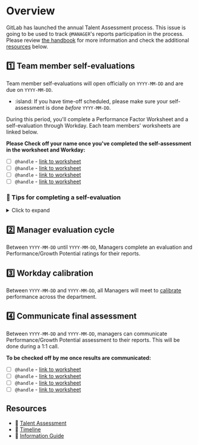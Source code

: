 <!-- Issue Title: MANAGER NAME's reports: FY2X-QX Talent Assessment 
     Example: Rayana's reports: FY24-Q4 Talent Assessment -->

# Overview

GitLab has launched the annual Talent Assessment process. This issue is going to be used to track `@MANAGER`'s reports participation in the process. Please review [the handbook](https://handbook.gitlab.com/handbook/people-group/talent-assessment/) for more information and check the additional [resources](#resources) below.

## :one: Team member self-evaluations

Team member self-evaluations will open officially on `YYYY-MM-DD` and are due on `YYYY-MM-DD`. 

* :island: If you have time-off scheduled, please make sure your self-assessment is done _before_ `YYYY-MM-DD`.

During this period, you'll complete a Performance Factor Worksheet and a self-evaluation through Workday. Each team members' worksheets are linked below.

**Please Check off your name once you've completed the self-assessment in the worksheet and Workday:**

* [ ] `@handle` - [link to worksheet]()
* [ ] `@handle` - [link to worksheet]()
* [ ] `@handle` - [link to worksheet]()
* [ ] `@handle` - [link to worksheet]()

### 💬 Tips for completing a self-evaluation

<details><summary>Click to expand</summary>

* :clock: The performance period covers everything since the last Talent Assessment (so think last October – this October). For example, you can pull in content from the Mid-Year Check-In, Discretionary Bonus, Team Retrospectives, and manager 1:1 doc.
* :pencil: Performance factor worksheet
    * In your worksheet, include examples for each job responsibility. Add links to GitLab issues or other artefacts that can help support your examples. Instead of linking to Slack threads, take a screenshot and link it to the sheet. 
    * Include the "why" for your examples. Think: why is that a highlight for you and how does it tie in with your role, your goals or your personal growth areas?
    * Remember that quality of examples is better than quantity.
    * Optionally, you can check "Performance Factor" rating checkbox next to each row to highlight an achievement, strength, or opportunity.
        * These checked items can be used to help streamline what you want to copy over to Workday (see below for details).
* 💾 Workday
    * You'll be asked to list 3 most recent, significant achievements aligned with the job responsibilities and expectations of the role. Don't worry about writing paragraphs of text in every single row. 2-3 strengths and 2-3 opportunities TOTAL with 2-3 examples each is sufficient. You should be able to reuse (aka copy/paste) from your worksheet.
    * Functional Competencies as well as Manager and Leadership Competencies only apply to Staff+ roles.
    * See this :link: [Workday Template](https://docs.google.com/document/d/1bdGDq85nY3uLRFLrmKV5RDyQpGkPmnvGAI1pN_RRNto/edit) in case you want a preview of what Workday looks like.

**Please note that the Workday is the SSOT for Talent Assessment information and documentation**. 

</details>

## :two: Manager evaluation cycle

Between `YYYY-MM-DD` until `YYYY-MM-DD`, Managers complete an evaluation and Performance/Growth Potential ratings for their reports.

## :three: Workday calibration

Between `YYYY-MM-DD` and `YYYY-MM-DD`, all Managers will meet to [calibrate](https://handbook.gitlab.com/handbook/people-group/talent-assessment/#calibration-session) performance across the department.

## :four: Communicate final assessment

Between `YYYY-MM-DD` and `YYYY-MM-DD`, managers can communicate Performance/Growth Potential assessment to their reports. This will be done during a 1:1 call.

**To be checked off by me once results are communicated:**

* [ ] `@handle` - [link to worksheet]()
* [ ] `@handle` - [link to worksheet]()
* [ ] `@handle` - [link to worksheet]()
* [ ] `@handle` - [link to worksheet]()

## Resources

* :link: [Talent Assessment](https://handbook.gitlab.com/handbook/people-group/talent-assessment/#overview)
* :link: [Timeline](https://handbook.gitlab.com/handbook/people-group/talent-assessment/#timeline)
* :link: [Information Guide](https://handbook.gitlab.com/handbook/people-group/talent-assessment/#information-guide)
